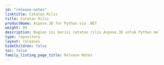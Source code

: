 ```yaml
---
id: "release-notes"
linktitle: Catatan Rilis
title: Catatan Rilis
productName: Aspose.3D for Python via .NET
weight: 99
description: Bagian ini berisi catatan rilis Aspose.3D untuk Python melalui .NET untuk tahun Catatan Rilis. Dalam catatan rilis ini, kami menerbitkan daftar masalah yang telah diperbaiki dalam versi saat ini, serta perubahan API publik dan perilaku apa pun.
type: repository
layout: releases
hideChildren: false
toc: false
family_listing_page_title: Release Notes
---
```



